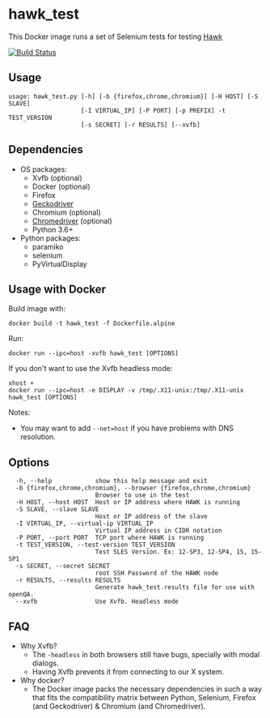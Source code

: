 # hawk_test

This Docker image runs a set of Selenium tests for testing [Hawk](https://github.com/ClusterLabs/hawk/)

[![Build Status](https://travis-ci.org/ricardobranco777/hawk_test.svg?branch=master)](https://travis-ci.org/ricardobranco777/hawk_test)

## Usage

```
usage: hawk_test.py [-h] [-b {firefox,chrome,chromium}] [-H HOST] [-S SLAVE]
                    [-I VIRTUAL_IP] [-P PORT] [-p PREFIX] -t TEST_VERSION
                    [-s SECRET] [-r RESULTS] [--xvfb]

```

## Dependencies

- OS packages:
  - Xvfb (optional)
  - Docker (optional)
  - Firefox
  - [Geckodriver](https://github.com/mozilla/geckodriver/releases)
  - Chromium (optional)
  - [Chromedriver](https://chromedriver.chromium.org/downloads) (optional)
  - Python 3.6+
- Python packages:
  - paramiko
  - selenium
  - PyVirtualDisplay

## Usage with Docker

Build image with:

`docker build -t hawk_test -f Dockerfile.alpine`

Run:

```docker run --ipc=host -xvfb hawk_test [OPTIONS]```

If you don't want to use the Xvfb headless mode:

```
xhost +
docker run --ipc=host -e DISPLAY -v /tmp/.X11-unix:/tmp/.X11-unix hawk_test [OPTIONS]
```

Notes:
  - You may want to add `--net=host` if you have problems with DNS resolution.

## Options

```
  -h, --help            show this help message and exit
  -b {firefox,chrome,chromium}, --browser {firefox,chrome,chromium}
                        Browser to use in the test
  -H HOST, --host HOST  Host or IP address where HAWK is running
  -S SLAVE, --slave SLAVE
                        Host or IP address of the slave
  -I VIRTUAL_IP, --virtual-ip VIRTUAL_IP
                        Virtual IP address in CIDR notation
  -P PORT, --port PORT  TCP port where HAWK is running
  -t TEST_VERSION, --test-version TEST_VERSION
                        Test SLES Version. Ex: 12-SP3, 12-SP4, 15, 15-SP1
  -s SECRET, --secret SECRET
                        root SSH Password of the HAWK node
  -r RESULTS, --results RESULTS
                        Generate hawk_test.results file for use with openQA.
  --xvfb                Use Xvfb. Headless mode
```

## FAQ

- Why Xvfb?
  - The `-headless` in both browsers still have bugs, specially with modal dialogs.
  - Having Xvfb prevents it from connecting to our X system.
- Why docker?
  - The Docker image packs the necessary dependencies in such a way that fits the compatibility matrix between Python, Selenium, Firefox (and Geckodriver) & Chromium (and Chromedriver).
